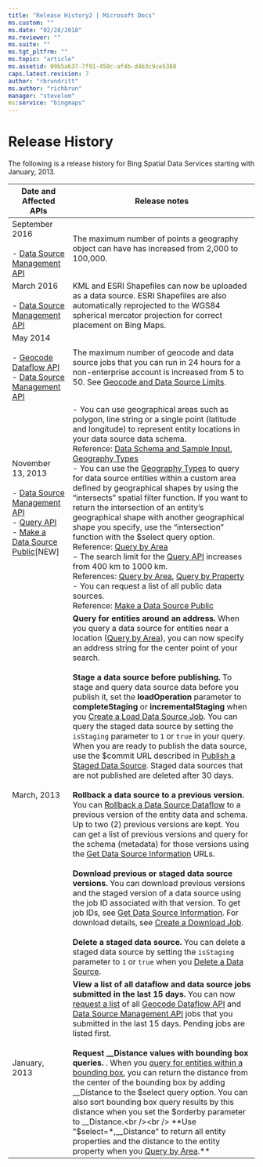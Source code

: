 ```yaml
---
title: "Release History2 | Microsoft Docs"
ms.custom: ""
ms.date: "02/28/2018"
ms.reviewer: ""
ms.suite: ""
ms.tgt_pltfrm: ""
ms.topic: "article"
ms.assetid: 09b5a637-7f91-458c-af4b-d4b3c9ce5388
caps.latest.revision: 7
author: "rbrundritt"
ms.author: "richbrun"
manager: "stevelom"
ms:service: "bingmaps"
---
```

# Release History
The following is a release history for Bing Spatial Data Services starting with January, 2013.  
  
|Date and Affected APIs|Release notes|  
|----------------------------|-------------------|  
|September 2016<br /><br /> -   [Data Source Management API](../spatial-data-services/data-source-management-api.md)|The maximum number of points a geography object can have has increased from 2,000 to 100,000.|  
|March 2016<br /><br /> -   [Data Source Management API](../spatial-data-services/data-source-management-api.md)|KML and ESRI Shapefiles can now be uploaded as a data source. ESRI Shapefiles are also automatically reprojected to the WGS84 spherical mercator projection for correct placement on Bing Maps.|  
|May 2014<br /><br /> -   [Geocode Dataflow API](../spatial-data-services/geocode-dataflow-api.md)<br />-   [Data Source Management API](../spatial-data-services/data-source-management-api.md)|The maximum number of geocode and data source jobs that you can run in 24 hours for a non-enterprise account is increased from 5 to 50. See [Geocode and Data Source Limits](../spatial-data-services/geocode-and-data-source-limits.md).|  
|November 13, 2013<br /><br /> -   [Data Source Management API](../spatial-data-services/data-source-management-api.md)<br />-   [Query API](../spatial-data-services/query-api.md)<br />-   [Make a Data Source Public](../spatial-data-services/make-a-data-source-public.md)[NEW]|-   You can use geographical areas such as polygon, line string or a single point (latitude and longitude) to represent entity locations in your data source data schema.<br />     Reference: [Data Schema and Sample Input](../spatial-data-services/load-data-source-data-schema-and-sample-input.md), [Geography Types](../spatial-data-services/geography-types.md)<br />-   You can use the [Geography Types](../spatial-data-services/geography-types.md) to query for data source entities within a custom area defined by geographical shapes by using the “intersects” spatial filter function. If you want to return the intersection of an entity’s geographical shape with another geographical shape you specify, use the “intersection” function with the $select query option.<br />     Reference: [Query by Area](../spatial-data-services/query-by-area.md)<br />-   The search limit for the [Query API](../spatial-data-services/query-api.md) increases from 400 km to 1000 km.<br />     References: [Query by Area](../spatial-data-services/query-by-area.md), [Query by Property](../spatial-data-services/query-by-property.md)<br />-   You can request a list of all public data sources.<br />     Reference: [Make a Data Source Public](../spatial-data-services/make-a-data-source-public.md)|  
|March, 2013|**Query for entities around an address.** When you query a data source for entities near a location ([Query by Area](../spatial-data-services/query-by-area.md)), you can now specify an address string for the center point of your search.<br /><br /> **Stage a data source before publishing.** To stage and query data source data before you publish it, set the **loadOperation** parameter to **completeStaging** or **incrementalStaging** when you [Create a Load Data Source Job](../spatial-data-services/create-a-load-data-source-job-and-input-entity-data.md). You can query the staged data source by setting the `isStaging` parameter to `1` or `true` in your query. When you are ready to publish the data source, use the $commit URL described in [Publish a Staged Data Source](../spatial-data-services/publish-a-staged-data-source.md). Staged data sources that are not published are deleted after 30 days.<br /><br /> **Rollback a data source to a previous version.** You can [Rollback a Data Source Dataflow](../spatial-data-services/rollback-a-data-source-dataflow.md) to a previous version of the entity data and schema. Up to two (2) previous versions are kept. You can get a list of previous versions and query for the schema (metadata) for those versions using the [Get Data Source Information](../spatial-data-services/get-data-source-information.md) URLs.<br /><br /> **Download previous or staged data source versions.** You can download previous versions and the staged version of a data source using the job ID associated with that version. To get job IDs, see [Get Data Source Information](../spatial-data-services/get-data-source-information.md). For download details, see [Create a Download Job](../spatial-data-services/create-a-download-job.md).<br /><br /> **Delete a staged data source.** You can delete a staged data source by setting the `isStaging` parameter to `1` or `true` when you [Delete a Data Source](../spatial-data-services/delete-a-data-source.md).|  
|January, 2013|**View a list of all dataflow and data source jobs submitted in the last 15 days.** You can now [request a list](../spatial-data-services/get-job-list.md) of all [Geocode Dataflow API](../spatial-data-services/geocode-dataflow-api.md) and [Data Source Management API](../spatial-data-services/data-source-management-api.md) jobs that you submitted in the last 15 days. Pending jobs are listed first.<br /><br /> **Request __Distance values with bounding box queries.** . When you [query for entities within a bounding box](../spatial-data-services/query-by-area.md), you can return the distance from the center of the bounding box by adding __Distance to the $select query option. You can also sort bounding box query results by this distance when you set the $orderby parameter to __Distance.<br /><br /> **Use "$select=*,\__Distance" to return all entity properties and the distance to the entity property when you [Query by Area](../spatial-data-services/query-by-area.md).**|